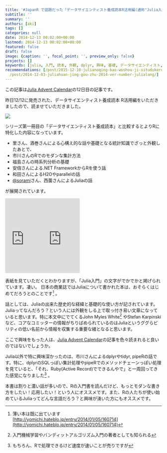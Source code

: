 ```yaml
---
title: '#JapanR で話題だった「データサイエンティスト養成読本R活用編(通称"Julia入門本")」を読みました #JuliaAC'
subtitle: ''
summary: ''
authors: [aki]
tags: []
categories: null
date: 2014-12-13 00:02:00+00:00
lastmod: 2014-12-13 00:02:00+00:00
featured: false
draft: false
image: {caption: '', focal_point: '', preview_only: false}
projects: []
keywords: [julia, 入門, 読本, 外観, dplyr, 興味, 基礎, データサイエンティスト, 養成, '12']
recommendations: [/post/2015-12-10-julianoqing-bao-woshou-ji-situdukeruniha/, /post/2015-12-25-juliadede-raretamainayan-yu-wosheng-rishang-gerufang-fa-number-juliaac/,
  /post/2014-12-03-juliahuan-jing-gou-zhu-2014-ver-number-julialang/]
---
```

この記事は[Julia Advent Calendar](http://qiita.com/advent-calendar/2014/julialang)の12日目の記事です。

昨日12/12に発売された、データサイエンティスト養成読本 R活用編をいただきましたので、読ませていただきました。

![](/img/2014/12/13/000200/20141212232744.jpg)

シリーズ第一冊目の「データサイエンティスト養成読本」と比較するとよりRに特化した内容になっています。

- 里さん、酒巻さんによる心構え的な話や基礎となる統計知識でざっと外観したあとで、
- 市川さんのRでのモダンな集計方法
- 福島さんの時系列分析の基礎
- 安倍さんによる.NET FrameworkからRを使う話
- 和田さんによるH2Oやparallelの話
- [@sorami](https://twitter.com/sorami)さん、西薗さんによるJuliaの話

が展開されています。

<iframe src="https://rcm-fe.amazon-adsystem.com/e/cm?lt1=_blank&amp;bc1=000000&amp;IS2=1&amp;bg1=FFFFFF&amp;fc1=000000&amp;lc1=0000FF&amp;t=chezou-22&amp;o=9&amp;p=8&amp;l=as4&amp;m=amazon&amp;f=ifr&amp;ref=ss_til&amp;asins=4774170577" style="width:120px;height:240px;" scrolling="no" marginwidth="0" marginheight="0" frameborder="0"></iframe><iframe src="https://rcm-fe.amazon-adsystem.com/e/cm?lt1=_blank&amp;bc1=000000&amp;IS2=1&amp;bg1=FFFFFF&amp;fc1=000000&amp;lc1=0000FF&amp;t=chezou-22&amp;o=9&amp;p=8&amp;l=as4&amp;m=amazon&amp;f=ifr&amp;ref=ss_til&amp;asins=4774158968" style="width:120px;height:240px;" scrolling="no" marginwidth="0" marginheight="0" frameborder="0"></iframe>

表紙を見ていただくとわかりますが、「Julia入門」の文字がでかでかと掲げられています。凄い。 日本の商業誌ではJuliaについて書かれた本は、おそらくはじめてだろうとのことです[^1] 。

話としては、Juliaの出来た歴史的な経緯と基礎的な使い方が記されています。Juliaってなんだろう？という人には外観をしる上で取っ付き易い文章になっていると思います。特に本文中にでてくるJohn Myles White[^2] やStefan Karpinskiなど、コアなコミッターの情報がちりばめられているのはJuliaというググらビリティの低い名前から情報を収集する重要な緒となると思います。

ここで興味をもった人は、[Julia Advent Calendar](http://qiita.com/advent-calendar/2014/julialang)の記事を色々読まれると良いのではないでしょうか。

Julia以外で特に興味深かったのは、市川さんによるdplyrやtidyr, pipeRの話です。特に、dplyrのSQLっぽい集計処理やpipeRでのメソッドチェーンっぽい処理を見ていると、「それ、Ruby(Active Record)でできるんやで」と一周回ってきた感覚になりました[^3] 。

本書は割りと濃い話が多いので、Rの入門書を読んだけど、もっとモダンな書き方をしたい！応用したい！という人にオススメです。また、Rの人たちが使い始めているJuliaってどんな言語だろう？と興味が湧いた方にもオススメです。

[^1]: 薄い本は既に出ています [http://yomichi.hateblo.jp/entry/2014/01/05/160714](http://yomichi.hateblo.jp/entry/2014/01/05/160714)

[^2]: 入門機械学習やバンディットアルゴリズム入門の著者としても知られる

[^3]: もちろん、Rで処理できるけど速度が速いことが売りですが



